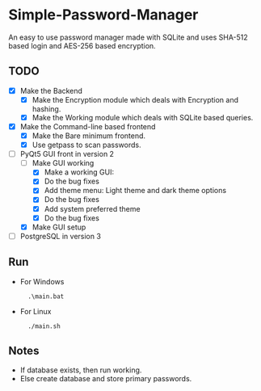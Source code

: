 # Simple-Password-Manager

An easy to use password manager made with SQLite and uses SHA-512 based login and AES-256 based encryption.

## TODO

- [x] Make the Backend
    - [x] Make the Encryption module which deals with Encryption and hashing.
    - [x] Make the Working module which deals with SQLite based queries.
- [x] Make the Command-line based frontend
    - [x] Make the Bare minimum frontend.
    - [x] Use getpass to scan passwords.
- [ ] PyQt5 GUI front in version 2
    - [ ] Make GUI working
        - [x] Make a working GUI:
        - [x] Do the bug fixes
        - [x] Add theme menu: Light theme and dark theme options
        - [x] Do the bug fixes
        - [x] Add system preferred theme
        - [x] Do the bug fixes
    - [x] Make GUI setup
- [ ] PostgreSQL in version 3

## Run 

- For Windows

        .\main.bat

- For Linux

        ./main.sh

## Notes 

- If database exists, then run working.
- Else create database and store primary passwords.
